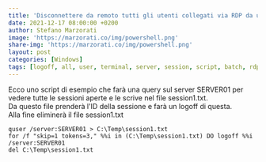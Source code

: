 ```yaml
---
title: 'Disconnettere da remoto tutti gli utenti collegati via RDP da un Terminal Server'
date: 2021-12-17 08:00:00 +0200
author: Stefano Marzorati
image: 'https://marzorati.co/img/powershell.png'
share-img: 'https://marzorati.co/img/powershell.png'
layout: post
categories: [Windows]
tags: [logoff, all, user, terminal, server, session, script, batch, rdp, rds]
---
```

Ecco uno script di esempio che farà una query sul server SERVER01 per vedere tutte le sessioni aperte e le scrive nel file session1.txt.   
Da questo file prenderà l'ID della sessione e farà un logoff di questa.   
Alla fine eliminerà il file session1.txt   

~~~batch
quser /server:SERVER01 > C:\Temp\session1.txt
for /f "skip=1 tokens=3," %%i in (C:\Temp\session1.txt) DO logoff %%i /server:SERVER01
del C:\Temp\session1.txt
~~~